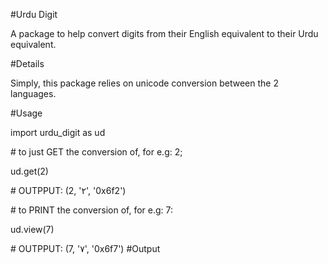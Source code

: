 #Urdu Digit

A package to help convert digits from their English equivalent to their Urdu equivalent.


#Details

Simply, this package relies on unicode conversion between the 2 languages.


#Usage

import urdu_digit as ud

&#35; to just GET the conversion of, for e.g: 2;

ud.get(2)

&#35; OUTPPUT: (2, '۲', '0x6f2')

&#35; to PRINT the conversion of, for e.g: 7:

ud.view(7)

&#35; OUTPPUT: (7, '۷', '0x6f7')
#Output


